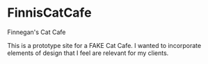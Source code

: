 # FinnisCatCafe
Finnegan's Cat Cafe

This is a prototype site for a FAKE Cat Cafe. I wanted to incorporate elements of design that I feel are relevant for my clients.
